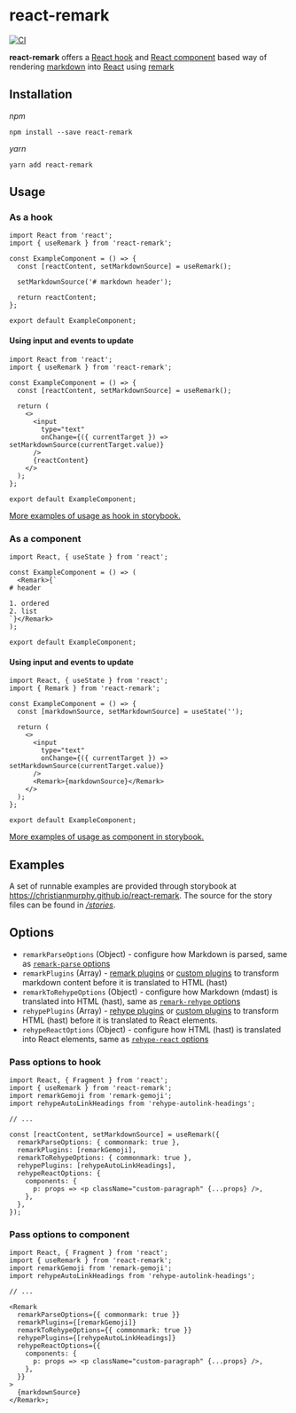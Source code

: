 # react-remark

[![CI](https://github.com/ChristianMurphy/react-remark/workflows/CI/badge.svg?branch=master)](https://github.com/ChristianMurphy/react-remark/actions?query=workflow%3ACI)

**react-remark** offers a [React hook](https://reactjs.org/docs/hooks-intro.html) and [React component](https://reactjs.org/docs/glossary.html#components) based way of rendering [markdown](https://commonmark.org/) into [React](https://reactjs.org) using [remark](https://github.com/remarkjs/remark)

## Installation

_npm_

```
npm install --save react-remark
```

_yarn_

```
yarn add react-remark
```

## Usage

### As a hook

```tsx
import React from 'react';
import { useRemark } from 'react-remark';

const ExampleComponent = () => {
  const [reactContent, setMarkdownSource] = useRemark();

  setMarkdownSource('# markdown header');

  return reactContent;
};

export default ExampleComponent;
```

#### Using input and events to update

```tsx
import React from 'react';
import { useRemark } from 'react-remark';

const ExampleComponent = () => {
  const [reactContent, setMarkdownSource] = useRemark();

  return (
    <>
      <input
        type="text"
        onChange={({ currentTarget }) => setMarkdownSource(currentTarget.value)}
      />
      {reactContent}
    </>
  );
};

export default ExampleComponent;
```

[More examples of usage as hook in storybook.](https://christianmurphy.github.io/react-remark/?path=/story/remark-hook--default)

### As a component

```tsx
import React, { useState } from 'react';

const ExampleComponent = () => (
  <Remark>{`
# header

1. ordered
2. list
`}</Remark>
);

export default ExampleComponent;
```

#### Using input and events to update

```tsx
import React, { useState } from 'react';
import { Remark } from 'react-remark';

const ExampleComponent = () => {
  const [markdownSource, setMarkdownSource] = useState('');

  return (
    <>
      <input
        type="text"
        onChange={({ currentTarget }) => setMarkdownSource(currentTarget.value)}
      />
      <Remark>{markdownSource}</Remark>
    </>
  );
};

export default ExampleComponent;
```

[More examples of usage as component in storybook.](https://christianmurphy.github.io/react-remark/?path=/story/remark-component--default)

## Examples

A set of runnable examples are provided through storybook at <https://christianmurphy.github.io/react-remark>.
The source for the story files can be found in [_/stories_](./stories).

## Options

- `remarkParseOptions` (Object) - configure how Markdown is parsed, same as [`remark-parse` options](https://github.com/remarkjs/remark/tree/master/packages/remark-parse#options)
- `remarkPlugins` (Array) - [remark plugins](https://github.com/remarkjs/remark/blob/master/doc/plugins.md) or [custom plugins](https://unifiedjs.com/learn/guide/create-a-plugin) to transform markdown content before it is translated to HTML (hast)
- `remarkToRehypeOptions` (Object) - configure how Markdown (mdast) is translated into HTML (hast), same as [`remark-rehype` options](https://github.com/remarkjs/remark-rehype#api)
- `rehypePlugins` (Array) - [rehype plugins](https://github.com/rehypejs/rehype/blob/master/doc/plugins.md) or [custom plugins](https://unifiedjs.com/learn/guide/create-a-plugin) to transform HTML (hast) before it is translated to React elements.
- `rehypeReactOptions` (Object) - configure how HTML (hast) is translated into React elements, same as [`rehype-react` options](https://github.com/rehypejs/rehype-react#options)

### Pass options to hook

```tsx
import React, { Fragment } from 'react';
import { useRemark } from 'react-remark';
import remarkGemoji from 'remark-gemoji';
import rehypeAutoLinkHeadings from 'rehype-autolink-headings';

// ...

const [reactContent, setMarkdownSource] = useRemark({
  remarkParseOptions: { commonmark: true },
  remarkPlugins: [remarkGemoji],
  remarkToRehypeOptions: { commonmark: true },
  rehypePlugins: [rehypeAutoLinkHeadings],
  rehypeReactOptions: {
    components: {
      p: props => <p className="custom-paragraph" {...props} />,
    },
  },
});
```

### Pass options to component

```tsx
import React, { Fragment } from 'react';
import { useRemark } from 'react-remark';
import remarkGemoji from 'remark-gemoji';
import rehypeAutoLinkHeadings from 'rehype-autolink-headings';

// ...

<Remark
  remarkParseOptions={{ commonmark: true }}
  remarkPlugins={[remarkGemoji]}
  remarkToRehypeOptions={{ commonmark: true }}
  rehypePlugins={[rehypeAutoLinkHeadings]}
  rehypeReactOptions={{
    components: {
      p: props => <p className="custom-paragraph" {...props} />,
    },
  }}
>
  {markdownSource}
</Remark>;
```
